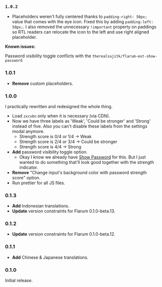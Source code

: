 ### `1.0.2`

-   Placeholders weren't fully centered thanks to `padding-right: 50px;` value that comes with the
    eye icon. Fixed this by adding `padding-left: 50px;`. I also removed the unnecessary
    `!important` property on paddings so RTL readers can relocate the icon to the left and use right
    aligned placeholder.

**Known issues:**

Password visibility toggle conflicts with the `therealsujitk/flarum-ext-show-password`

### 1.0.1

-   **Remove** custom placeholders.

### 1.0.0

I practically rewritten and redesigned the whole thing.

-   Load `zxcvbn` only when it is necessary (via CDN).
-   Now we have three labels as 'Weak', 'Could be stronger' and 'Strong' instead of five. Also you
    can't disable these labels from the settings modal anymore.
    -   Strength score is 0/4 or 1/4 -> Weak
    -   Strength score is 2/4 or 3/4 -> Could be stronger
    -   Strength score is 4/4 -> Strong
-   **Add** password visibility toggle option.
    -   Okay I know we already have
        [Show Password](https://discuss.flarum.org/d/22727-show-password) for this. But I just
        wanted to do something that'll look good together with the strength indicator.
-   **Remove** "Change input's background color with password strength score" option.
-   Run prettier for all JS files.

### 0.1.3

-   **Add** Indonesian translations.
-   **Update** version constraints for Flarum 0.1.0-beta.13.

### 0.1.2

-   **Update** version constraints for Flarum 0.1.0-beta.12.

### 0.1.1

-   **Add** Chinese & Japanese translations.

### 0.1.0

Initial release.
